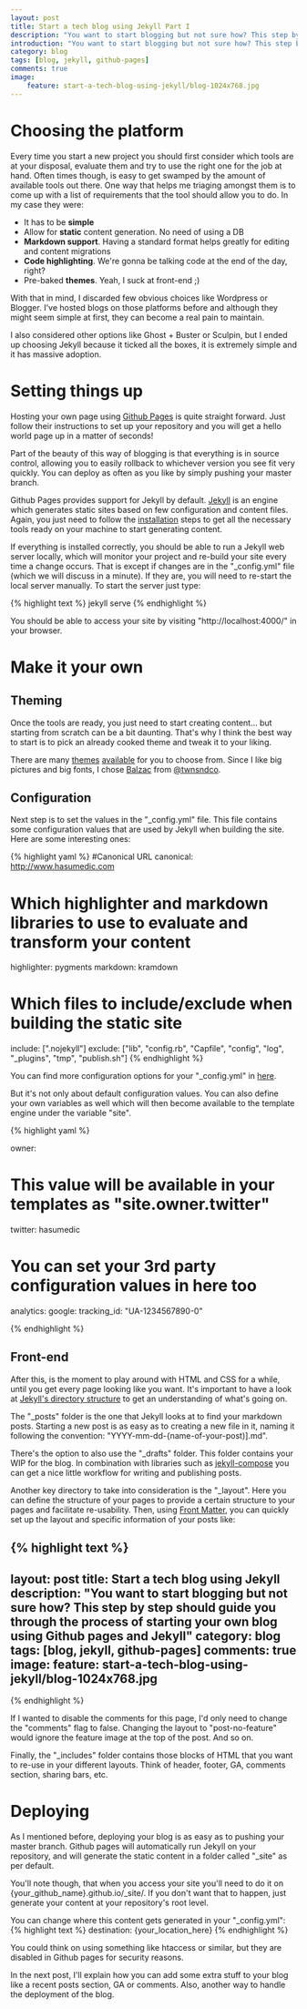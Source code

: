 ```yaml
---
layout: post
title: Start a tech blog using Jekyll Part I
description: "You want to start blogging but not sure how? This step by step should guide you through the process of starting your own blog using Github pages and Jekyll"
introduction: "You want to start blogging but not sure how? This step by step should guide you through the process of starting your own blog using Github pages and Jekyll"
category: blog
tags: [blog, jekyll, github-pages]
comments: true
image:
    feature: start-a-tech-blog-using-jekyll/blog-1024x768.jpg
---
```


# Choosing the platform

Every time you start a new project you should first consider which tools are at your disposal, evaluate them and try to use the right one for the job at hand. Often times though, is easy to get swamped by the amount of available tools out there. One way that helps me triaging amongst them is to come up with a list of requirements that the tool should allow you to do. In my case they were:

- It has to be **simple**
- Allow for **static** content generation. No need of using a DB
- **Markdown support**. Having a standard format helps greatly for editing and content migrations
- **Code highlighting**. We're gonna be talking code at the end of the day, right?
- Pre-baked **themes**. Yeah, I suck at front-end ;)

With that in mind, I discarded few obvious choices like Wordpress or Blogger. I've hosted blogs on those platforms before and although they might seem simple at first, they can become a real pain to maintain.

I also considered other options like Ghost + Buster or Sculpin, but I ended up choosing Jekyll because it ticked all the boxes, it is extremely simple and it has massive adoption.

# Setting things up

Hosting your own page using [Github Pages](https://pages.github.com/) is quite straight forward. Just follow their instructions to set up your repository and you will get a hello world page up in a matter of seconds!
 
Part of the beauty of this way of blogging is that everything is in source control, allowing you to easily rollback to whichever version you see fit very quickly. You can deploy as often as you like by simply pushing your master branch.
 
Github Pages provides support for Jekyll by default. [Jekyll](http://jekyllrb.com/docs/quickstart/) is an engine which generates static sites based on few configuration and content files. Again, you just need to follow the [installation](http://jekyllrb.com/docs/installation/) steps to get all the necessary tools ready on your machine to start generating content.

If everything is installed correctly, you should be able to run a Jekyll web server locally, which will monitor your project and re-build your site every time a change occurs. That is except if changes are in the "\_config.yml" file (which we will discuss in a minute). If they are, you will need to re-start the local server manually. To start the server just type:

{% highlight text %}
jekyll serve
{% endhighlight %}

You should be able to access your site by visiting "http://localhost:4000/" in your browser.

# Make it your own

## Theming
Once the tools are ready, you just need to start creating content... but starting from scratch can be a bit daunting. That's why I think the best way to start is to pick an already cooked theme and tweak it to your liking.
 
There are many [themes](https://github.com/jekyll/jekyll/wiki/Themes) [available](http://drjekyllthemes.github.io/) for you to choose from. Since I like big pictures and big fonts, I chose [Balzac](http://jekyll.gtat.me/about/) from [@twnsndco](https://twitter.com/twnsndco).

## Configuration
Next step is to set the values in the "\_config.yml" file. This file contains some configuration values that are used by Jekyll when building the site. Here are some interesting ones:

{% highlight yaml %}
#Canonical URL
canonical:        http://www.hasumedic.com

# Which highlighter and markdown libraries to use to evaluate and transform your content
highlighter: pygments
markdown:    kramdown

# Which files to include/exclude when building the static site
include: [".nojekyll"]
exclude: ["lib", "config.rb", "Capfile", "config", "log", "_plugins", "tmp", "publish.sh"]
{% endhighlight %}

You can find more configuration options for your "\_config.yml" in [here](http://jekyllrb.com/docs/configuration).

But it's not only about default configuration values. You can also define your own variables as well which will then become available to the template engine under the variable "site".

{% highlight yaml %}

owner:
  # This value will be available in your templates as "site.owner.twitter"
  twitter:        hasumedic

# You can set your 3rd party configuration values in here too
analytics:
  google:
    tracking_id: "UA-1234567890-0"
    
{% endhighlight %}

## Front-end
After this, is the moment to play around with HTML and CSS for a while, until you get every page looking like you want. It's important to have a look at [Jekyll's directory structure](http://jekyllrb.com/docs/structure/) to get an understanding of what's going on.

The "\_posts" folder is the one that Jekyll looks at to find your markdown posts. Starting a new post is as easy as to creating a new file in it, naming it following the convention: "YYYY-mm-dd-{name-of-your-post)].md".

There's the option to also use the "\_drafts" folder. This folder contains your WIP for the blog. In combination with libraries such as [jekyll-compose](https://github.com/jekyll/jekyll-compose) you can get a nice little workflow for writing and publishing posts.

Another key directory to take into consideration is the "\_layout". Here you can define the structure of your pages to provide a certain structure to your pages and facilitate re-usability. Then, using [Front Matter](http://jekyllrb.com/docs/frontmatter/), you can quickly set up the layout and specific information of your posts like:

{% highlight text %}
---
layout: post
title: Start a tech blog using Jekyll
description: "You want to start blogging but not sure how? This step by step should guide you through the process of starting your own blog using Github pages and Jekyll"
category: blog
tags: [blog, jekyll, github-pages]
comments: true
image:
    feature: start-a-tech-blog-using-jekyll/blog-1024x768.jpg
---
{% endhighlight %}

If I wanted to disable the comments for this page, I'd only need to change the "comments" flag to false. Changing the layout to "post-no-feature" would ignore the feature image at the top of the post. And so on.

Finally, the "_includes" folder contains those blocks of HTML that you want to re-use in your different layouts. Think of header, footer, GA, comments section, sharing bars, etc.

# Deploying

As I mentioned before, deploying your blog is as easy as to pushing your master branch. Github pages will automatically run Jekyll on your repository, and will generate the static content in a folder called "\_site" as per default. 

You'll note though, that when you access your site you'll need to do it on {your_github_name}.github.io/_site/. If you don't want that to happen, just generate your content at your repository's root level.

You can change where this content gets generated in your "\_config.yml":
{% highlight text %}
    destination: {your_location_here}
{% endhighlight %}

You could think on using something like htaccess or similar, but they are disabled in Github pages for security reasons.


In the next post, I'll explain how you can add some extra stuff to your blog like a recent posts section, GA or comments. Also, another way to handle the deployment of the blog.
